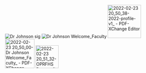 ![Dr  Johnson sig](https://user-images.githubusercontent.com/1960441/155446948-480b1edd-5b44-4c34-aa05-9a6f32c83a8b.png)
![Dr  Johnson Welcome_Faculty](https://user-images.githubusercontent.com/1960441/155446999-2aa579b1-f5bc-455c-a7b5-9b290c7b7f3c.png)
<img width="109" alt="2022-02-23 20_50_38-2022-profile-v1_ - PDF-XChange Editor" src="https://user-images.githubusercontent.com/1960441/155448539-7b5a73ab-182a-43a2-87a9-840fe94396dd.png">
<img width="96" alt="2022-02-23 20_50_00-Dr  Johnson Welcome_Faculty_ - PDF-XChange Editor" src="https://user-images.githubusercontent.com/1960441/155448543-fc3b212c-24a8-4c00-a845-2f763d34f87c.png">
<img width="75" alt="2022-02-23 20_51_32-OPRFHS Banner_final_ - PDF-XChange Editor" src="https://user-images.githubusercontent.com/1960441/155448544-ce8af20b-080e-4f4d-bb16-543e77229a69.png">
